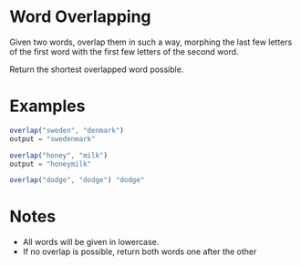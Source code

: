 # Word Overlapping

Given two words, overlap them in such a way, morphing the last few letters of the first word with the first few letters of the second word.

Return the shortest overlapped word possible.

# Examples

```js
overlap("sweden", "denmark")
output = "swedenmark"

overlap("honey", "milk")
output = "honeymilk"

overlap("dodge", "dodge") "dodge"
```

# Notes

- All words will be given in lowercase.
- If no overlap is possible, return both words one after the other
